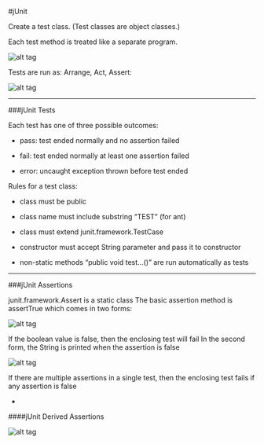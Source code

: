 #jUnit

Create a test class. (Test classes are object classes.)

Each test method is treated like a separate program.

![alt tag](https://github.com/Cody-Nicholson96/Software_Development/blob/master/Object_Oriented_Software_Development/pics/junit1.jpg)

Tests are run as: Arrange, Act, Assert:

![alt tag](https://github.com/Cody-Nicholson96/Software_Development/blob/master/Object_Oriented_Software_Development/pics/junit2.jpg)

***

###jUnit Tests

Each test has one of three possible outcomes:

- pass: test ended normally and no assertion failed

- fail: test ended normally at least one assertion failed

- error: uncaught exception thrown before test ended

Rules for a test class:

- class must be public

- class name must include substring “TEST” (for ant)

- class must extend junit.framework.TestCase

- constructor must accept String parameter and pass it to constructor

- non-static methods “public void test...()” are run automatically as tests

***

###jUnit Assertions

junit.framework.Assert is a static class
The basic assertion method is assertTrue which comes in two forms:

![alt tag](https://github.com/Cody-Nicholson96/Software_Development/blob/master/Object_Oriented_Software_Development/pics/junit3.jpg)

If the boolean value is false, then the enclosing test will fail
In the second form, the String is printed when the assertion is false

![alt tag](https://github.com/Cody-Nicholson96/Software_Development/blob/master/Object_Oriented_Software_Development/pics/junit4.jpg)

If there are multiple assertions in a single test, then the enclosing test fails if any assertion is false

-

####jUnit Derived Assertions

![alt tag](https://github.com/Cody-Nicholson96/Software_Development/blob/master/Object_Oriented_Software_Development/pics/junit4.jpg)